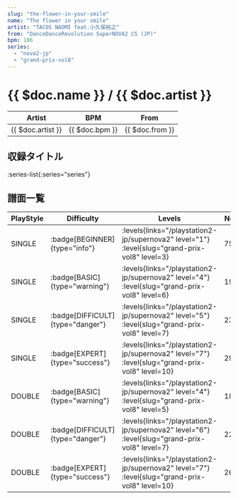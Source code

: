 ```yaml
---
slug: "the-flower-in-your-smile"
name: "The flower in your smile"
artist: "TACOS NAOMI feat.小久保裕之"
from: "DanceDanceRevolution SuperNOVA2 CS (JP)"
bpm: 186
series:
  - "nova2-jp"
  - "grand-prix-vol8"
---
```


# {{ $doc.name }} / {{ $doc.artist }}

|Artist|BPM|From|
|------|---|----|
|{{ $doc.artist }}|{{ $doc.bpm }}|{{ $doc.from }}|

## 収録タイトル

:series-list{:series="series"}

## 譜面一覧

|PlayStyle|Difficulty|Levels|Notes|Movie|
|---------|----------|------|-----|-----|
|SINGLE| :badge[BEGINNER]{type="info"}| :levels{links="/playstation2-jp/supernova2" level="1"} :level{slug="grand-prix-vol8" level=3}|75/0||
|SINGLE| :badge[BASIC]{type="warning"}| :levels{links="/playstation2-jp/supernova2" level="4"} :level{slug="grand-prix-vol8" level=6}|196/4||
|SINGLE| :badge[DIFFICULT]{type="danger"}| :levels{links="/playstation2-jp/supernova2" level="5"} :level{slug="grand-prix-vol8" level=7}|239/8||
|SINGLE| :badge[EXPERT]{type="success"}| :levels{links="/playstation2-jp/supernova2" level="7"} :level{slug="grand-prix-vol8" level=10}|293/8||
|DOUBLE| :badge[BASIC]{type="warning"}| :levels{links="/playstation2-jp/supernova2" level="4"} :level{slug="grand-prix-vol8" level=5}|186/2||
|DOUBLE| :badge[DIFFICULT]{type="danger"}| :levels{links="/playstation2-jp/supernova2" level="6"} :level{slug="grand-prix-vol8" level=7}|229/5||
|DOUBLE| :badge[EXPERT]{type="success"}| :levels{links="/playstation2-jp/supernova2" level="7"} :level{slug="grand-prix-vol8" level=10}|262/5||
